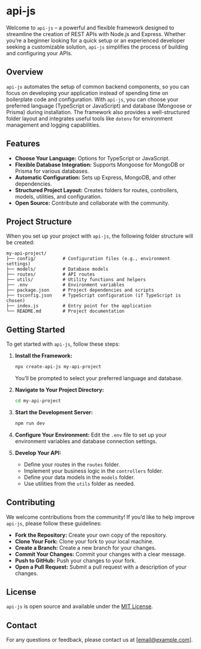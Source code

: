 # api-js

Welcome to `api-js` – a powerful and flexible framework designed to streamline the creation of REST APIs with Node.js and Express. Whether you’re a beginner looking for a quick setup or an experienced developer seeking a customizable solution, `api-js` simplifies the process of building and configuring your APIs.

## Overview

`api-js` automates the setup of common backend components, so you can focus on developing your application instead of spending time on boilerplate code and configuration. With `api-js`, you can choose your preferred language (TypeScript or JavaScript) and database (Mongoose or Prisma) during installation. The framework also provides a well-structured folder layout and integrates useful tools like `dotenv` for environment management and logging capabilities.

## Features

- **Choose Your Language:** Options for TypeScript or JavaScript.
- **Flexible Database Integration:** Supports Mongoose for MongoDB or Prisma for various databases.
- **Automatic Configuration:** Sets up Express, MongoDB, and other dependencies.
- **Structured Project Layout:** Creates folders for routes, controllers, models, utilities, and configuration.
- **Open Source:** Contribute and collaborate with the community.

## Project Structure

When you set up your project with `api-js`, the following folder structure will be created:

```
my-api-project/
├── config/          # Configuration files (e.g., environment settings) 
├── models/          # Database models
├── routes/          # API routes
├── utils/           # Utility functions and helpers
├── .env             # Environment variables
├── package.json     # Project dependencies and scripts
├── tsconfig.json    # TypeScript configuration (if TypeScript is chosen)
├── index.js         # Entry point for the application
└── README.md        # Project documentation
```

## Getting Started

To get started with `api-js`, follow these steps:

1. **Install the Framework:**
   ```bash
   npx create-api-js my-api-project
   ```
   You’ll be prompted to select your preferred language and database.

2. **Navigate to Your Project Directory:**
   ```bash
   cd my-api-project
   ```

3. **Start the Development Server:**
   ```bash
   npm run dev
   ```

4. **Configure Your Environment:**
   Edit the `.env` file to set up your environment variables and database connection settings.

5. **Develop Your API:**
   - Define your routes in the `routes` folder.
   - Implement your business logic in the `controllers` folder.
   - Define your data models in the `models` folder.
   - Use utilities from the `utils` folder as needed.

## Contributing

We welcome contributions from the community! If you’d like to help improve `api-js`, please follow these guidelines:

- **Fork the Repository:** Create your own copy of the repository.
- **Clone Your Fork:** Clone your fork to your local machine.
- **Create a Branch:** Create a new branch for your changes.
- **Commit Your Changes:** Commit your changes with a clear message.
- **Push to GitHub:** Push your changes to your fork.
- **Open a Pull Request:** Submit a pull request with a description of your changes.

## License

`api-js` is open source and available under the [MIT License](LICENSE).

## Contact

For any questions or feedback, please contact us at [email@example.com].
